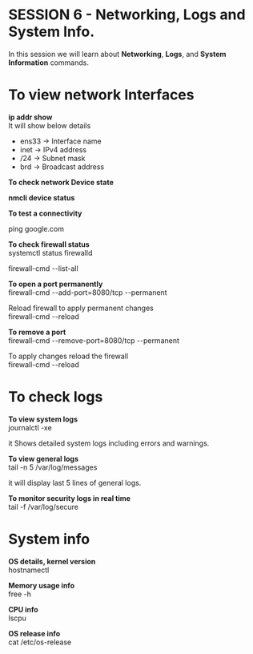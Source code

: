 # SESSION 6 - Networking, Logs and System Info.

In this session we will learn about **Networking**, **Logs**, and **System Information** commands.

# To view network Interfaces  
**ip addr show**    
It will show below details
- ens33 → Interface name
- inet → IPv4 address
- /24 → Subnet mask
- brd → Broadcast address

**To check network Device state**  

**nmcli device status**  

**To test a connectivity**

ping google.com  

**To check firewall status**  
systemctl status firewalld  

firewall-cmd --list-all  

**To open a port permanently**  
firewall-cmd --add-port=8080/tcp --permanent  

Reload firewall to apply permanent changes  
firewall-cmd --reload

**To remove a port**  
firewall-cmd --remove-port=8080/tcp --permanent  

To apply changes reload the firewall  
firewall-cmd --reload  

#  To check logs  

**To view system logs**  
journalctl -xe  

it Shows detailed system logs including errors and warnings.  

**To view general logs**  
tail -n 5 /var/log/messages  

it will display last 5 lines of general logs.  

**To monitor security logs in real time**  
tail -f /var/log/secure  

# System info  

**OS details, kernel version**  
hostnamectl  

**Memory usage info**  
free -h  

**CPU info**  
lscpu  

**OS release info**  
cat /etc/os-release  











